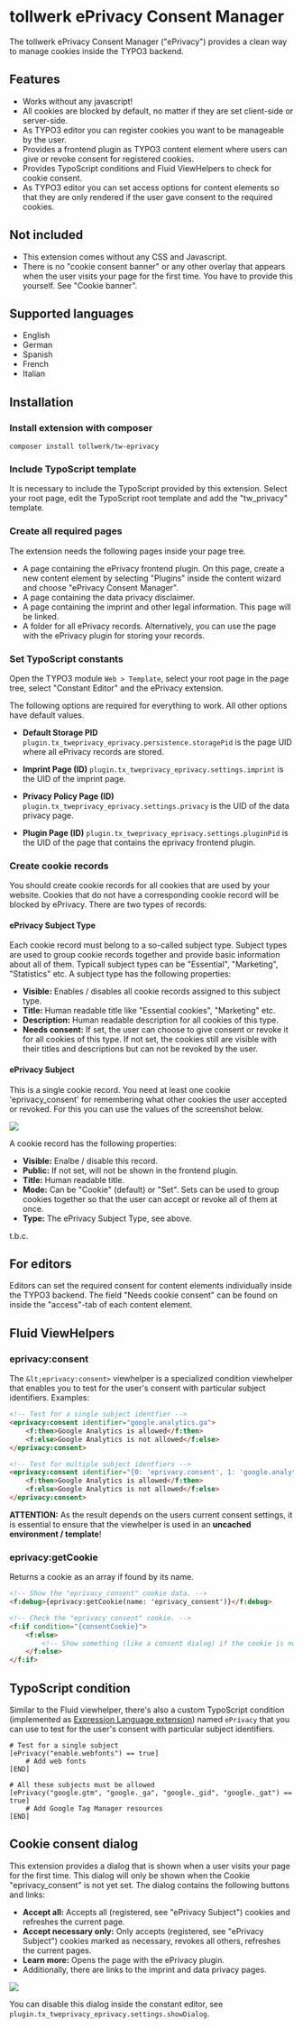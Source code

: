 # tollwerk ePrivacy Consent Manager

The tollwerk ePrivacy Consent Manager ("ePrivacy") provides a clean way to manage cookies inside the TYPO3 backend.

## Features

* Works without any javascript!
* All cookies are blocked by default, no matter if they are set client-side or server-side.
* As TYPO3 editor you can register cookies you want to be manageable by the user.
* Provides a frontend plugin as TYPO3 content element where users can give or revoke consent for registered cookies.
* Provides TypoScript conditions and Fluid ViewHelpers to check for cookie consent.
* As TYPO3 editor you can set access options for content elements so that they are only rendered if the user gave consent to the required cookies.

## Not included

* This extension comes without any CSS and Javascript.
* There is no "cookie consent banner" or any other overlay that appears when the user visits your page for the first time.
You have to provide this yourself. See "Cookie banner".

## Supported languages

* English
* German
* Spanish
* French
* Italian

## Installation

### Install extension with composer

```
composer install tollwerk/tw-eprivacy
```

### Include TypoScript template

It is necessary to include the TypoScript provided by this extension. Select your root page, edit the TypoScript root template
and add the "tw_privacy" template.

### Create all required pages

The extension needs the following pages inside your page tree.

* A page containing the ePrivacy frontend plugin. On this page, create a new content element by selecting "Plugins" inside the content wizard and choose "ePrivacy Consent Manager".
* A page containing the data privacy disclaimer.
* A page containing the imprint and other legal information. This page will be linked.
* A folder for all ePrivacy records. Alternatively, you can use the page with the ePrivacy plugin for storing your records.

### Set TypoScript constants

Open the TYPO3 module `Web > Template`, select your root page in the page tree, select "Constant Editor" and the ePrivacy extension.

The following options are required for everything to work. All other options have default values.

* **Default Storage PID** `plugin.tx_tweprivacy_eprivacy.persistence.storagePid` is the page UID where all ePrivacy records are stored.

* **Imprint Page (ID)** `plugin.tx_tweprivacy_eprivacy.settings.imprint` is the UID of the imprint page.

* **Privacy Policy Page (ID)** `plugin.tx_tweprivacy_eprivacy.settings.privacy` is the UID of the data privacy page.

* **Plugin Page (ID)** `plugin.tx_tweprivacy_eprivacy.settings.pluginPid` is the UID of the page that contains the eprivacy frontend plugin.

### Create cookie records

You should create cookie records for all cookies that are used by your website. Cookies that do not have a corresponding
cookie record will be blocked by ePrivacy. There are two types of records:


#### ePrivacy Subject Type

Each cookie record must belong to a so-called subject type. Subject types are used to group cookie records together and
provide basic information about all of them. Typicall subject types can be "Essential", "Marketing", "Statistics" etc.
A subject type has the following properties:

* **Visible:** Enables / disables all cookie records assigned to this subject type.
* **Title:** Human readable title like "Essential cookies", "Marketing" etc.
* **Description:** Human readable description for all cookies of this type.
* **Needs consent:** If set, the user can choose to give consent or revoke it for  all cookies of this type.
If not set, the cookies still are visible with their titles and descriptions but can not be revoked by the user.

#### ePrivacy Subject

This is a single cookie record. You need at least one cookie 'eprivacy_consent' for remembering what other cookies
the user accepted or revoked. For this you can use the values of the screenshot below.

![](/Docs/Installation/Assets/cookie_eprivacy.jpg)

A cookie record has the following properties:

* **Visible:** Enalbe / disable this record.
* **Public:** If not set, will not be shown in the frontend plugin.
* **Title:** Human readable title.
* **Mode:** Can be "Cookie" (default) or "Set". Sets can be used to group cookies together so that the user can accept or revoke all of them at once.
* **Type:** The ePrivacy Subject Type, see above.

t.b.c.




## For editors

Editors can set the required consent for content elements individually inside the TYPO3 backend.
The field "Needs cookie consent" can be found on inside the "access"-tab of each content element.

## Fluid ViewHelpers

### eprivacy:consent

The `&lt;eprivacy:consent>` viewhelper is a specialized condition viewhelper that enables you to test for the user's consent with particular subject identifiers. Examples:

```html
<!-- Test for a single subject identfier -->
<eprivacy:consent identifier="google.analytics.ga">
    <f:then>Google Analytics is allowed</f:then>
    <f:else>Google Analytics is not allowed</f:else>
</eprivacy:consent>

<!-- Test for multiple subject identfiers -->
<eprivacy:consent identifier="{0: 'eprivacy.consent', 1: 'google.analytics.ga'}">
    <f:then>Google Analytics is allowed</f:then>
    <f:else>Google Analytics is not allowed</f:else>
</eprivacy:consent>
```

**ATTENTION:** As the result depends on the users current consent settings, it is essential to ensure that the viewhelper is used in an **uncached environment / template**!


### eprivacy:getCookie

Returns a cookie as an array if found by its name.

```html
<!-- Show the "eprivacy_consent" cookie data. -->
<f:debug>{eprivacy:getCookie(name: 'eprivacy_consent')}</f:debug>

<!-- Check the "eprivacy_consent" cookie. -->
<f:if condition="{consentCookie}">
    <f:else>
        <!-- Show something (like a consent dialog) if the cookie is not set. -->
    </f:else>
</f:if>
```


## TypoScript condition

Similar to the Fluid viewhelper, there's also a custom TypoScript condition (implemented as [Expression Language extension](https://docs.typo3.org/m/typo3/reference-typoscript/master/en-us/Conditions/Index.html)) named `ePrivacy` that you can use to test for the user's consent with particular subject identifiers.

```typo3_typoscript
# Test for a single subject
[ePrivacy("enable.webfonts") == true]
    # Add web fonts
[END]

# All these subjects must be allowed
[ePrivacy("google.gtm", "google._ga", "google._gid", "google._gat") == true]
    # Add Google Tag Manager resources
[END]
```

## Cookie consent dialog

This extension provides a dialog that is shown when a user visits your page for the first time. This dialog will only
be shown when the Cookie "eprivacy_consent" is not yet set. The dialog contains the following buttons and links:

* **Accept all:** Accepts all (registered, see "ePrivacy Subject") cookies and refreshes the current page.
* **Accept necessary only:** Only accepts (registered, see "ePrivacy Subject") cookies marked as necessary,
revokes all others, refreshes the current pages.
* **Learn more:** Opens the page with the ePrivacy plugin.
* Additionally, there are links to the imprint and data privacy pages.

![](/Docs/Installation/Assets/dialog.jpg)

You can disable this dialog inside the constant editor, see `plugin.tx_tweprivacy_eprivacy.settings.showDialog`.
